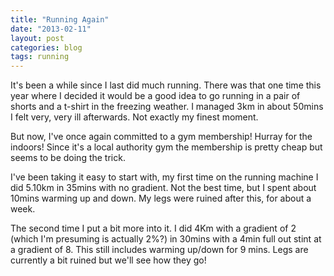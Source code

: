```yaml
---
title: "Running Again"
date: "2013-02-11"
layout: post
categories: blog
tags: running
---
```


It's been a while since I last did much running. There was that one time this year where I decided it would be a good idea to go running in a pair of shorts and a t-shirt in the freezing weather. I managed 3km in about 50mins I felt very, very ill afterwards. Not exactly my finest moment.

But now, I've once again committed to a gym membership! Hurray for the indoors! Since it's a local authority gym the membership is pretty cheap but seems to be doing the trick.

I've been taking it easy to start with, my first time on the running machine I did 5.10km in 35mins with no gradient. Not the best time, but I spent about 10mins warming up and down. My legs were ruined after this, for about a week.

The second time I put a bit more into it. I did 4Km with a gradient of 2 (which I'm presuming is actually 2%?) in 30mins with a 4min full out stint at a gradient of 8. This still includes warming up/down for 9 mins. Legs are currently a bit ruined but we'll see how they go!
